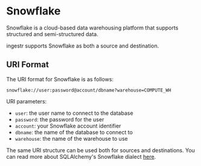 # Snowflake
Snowflake is a cloud-based data warehousing platform that supports structured and semi-structured data.

ingestr supports Snowflake as both a source and destination.

## URI Format
The URI format for Snowflake is as follows:

```plaintext
snowflake://user:password@account/dbname?warehouse=COMPUTE_WH
```

URI parameters:
- `user`: the user name to connect to the database
- `password`: the password for the user
- `account`: your Snowflake account identifier
- `dbname`: the name of the database to connect to
- `warehouse`: the name of the warehouse to use

The same URI structure can be used both for sources and destinations. You can read more about SQLAlchemy's Snowflake dialect [here](https://docs.snowflake.com/en/developer-guide/python-connector/sqlalchemy#connection-parameters).
